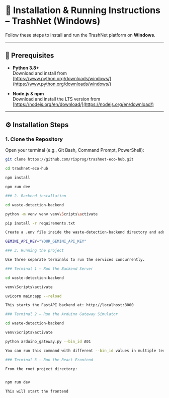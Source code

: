 # 🚀 Installation & Running Instructions – TrashNet (Windows)

Follow these steps to install and run the TrashNet platform on **Windows**.

---

## 🧰 Prerequisites

- **Python 3.8+**  
  Download and install from [https://www.python.org/downloads/windows/](https://www.python.org/downloads/windows/)

- **Node.js & npm**  
  Download and install the LTS version from [https://nodejs.org/en/download/](https://nodejs.org/en/download/)

---

## ⚙️ Installation Steps

### 1. Clone the Repository

Open your terminal (e.g., Git Bash, Command Prompt, PowerShell):

```bash
git clone https://github.com/rixprog/trashnet-eco-hub.git

cd trashnet-eco-hub

npm install

npm run dev

### 2. Backend installation

cd waste-detection-backend

python -m venv venv venv\Scripts\activate

pip install -r requirements.txt

Create a .env file inside the waste-detection-backend directory and add your Gemini API key:

GEMINI_API_KEY="YOUR_GEMINI_API_KEY"

### 3. Running the project

Use three separate terminals to run the services concurrently.

### Terminal 1 – Run the Backend Server

cd waste-detection-backend

venv\Scripts\activate

uvicorn main:app --reload

This starts the FastAPI backend at: http://localhost:8000

### Terminal 2 – Run the Arduino Gateway Simulator

cd waste-detection-backend

venv\Scripts\activate

python arduino_gateway.py --bin_id A01

You can run this command with different --bin_id values in multiple terminals (e.g., A01, B03, C02) to simulate multiple bins.

### Terminal 3 – Run the React Frontend

From the root project directory:


npm run dev

This will start the frontend